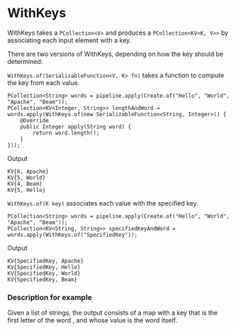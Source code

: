<!--
Licensed under the Apache License, Version 2.0 (the "License");
you may not use this file except in compliance with the License.
You may obtain a copy of the License at
http://www.apache.org/licenses/LICENSE-2.0
Unless required by applicable law or agreed to in writing, software
distributed under the License is distributed on an "AS IS" BASIS,
WITHOUT WARRANTIES OR CONDITIONS OF ANY KIND, either express or implied.
See the License for the specific language governing permissions and
limitations under the License.
-->

# WithKeys

WithKeys takes a ```PCollection<V>``` and produces a ```PCollection<KV<K, V>>``` by associating each input element with a key.

There are two versions of WithKeys, depending on how the key should be determined:

```WithKeys.of(SerializableFunction<V, K> fn)``` takes a function to compute the key from each value.

```
PCollection<String> words = pipeline.apply(Create.of("Hello", "World", "Apache", "Beam"));
PCollection<KV<Integer, String>> lengthAndWord = words.apply(WithKeys.of(new SerializableFunction<String, Integer>() {
    @Override
    public Integer apply(String word) {
        return word.length();
    }
}));
```

Output

```
KV{6, Apache}
KV{5, World}
KV{4, Beam}
KV{5, Hello}
```


```WithKeys.of(K key)``` associates each value with the specified key.

```
PCollection<String> words = pipeline.apply(Create.of("Hello", "World", "Apache", "Beam"));
PCollection<KV<String, String>> specifiedKeyAndWord = words.apply(WithKeys.of("SpecifiedKey"));
```

Output

```
KV{SpecifiedKey, Apache}
KV{SpecifiedKey, Hello}
KV{SpecifiedKey, World}
KV{SpecifiedKey, Beam}
```

### Description for example

Given a list of strings, the output consists of a map with a key that is the first letter of the word , and whose value is the word itself.